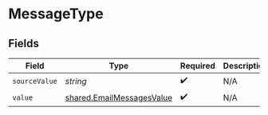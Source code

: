# MessageType


## Fields

| Field                                                                         | Type                                                                          | Required                                                                      | Description                                                                   |
| ----------------------------------------------------------------------------- | ----------------------------------------------------------------------------- | ----------------------------------------------------------------------------- | ----------------------------------------------------------------------------- |
| `sourceValue`                                                                 | *string*                                                                      | :heavy_check_mark:                                                            | N/A                                                                           |
| `value`                                                                       | [shared.EmailMessagesValue](../../../sdk/models/shared/emailmessagesvalue.md) | :heavy_check_mark:                                                            | N/A                                                                           |